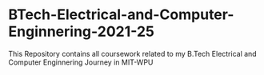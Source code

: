 # BTech-Electrical-and-Computer-Enginnering-2021-25
This Repository contains all coursework related to my B.Tech Electrical and Computer Enginnering Journey in MIT-WPU  
